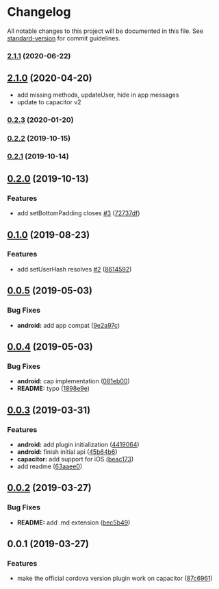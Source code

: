 # Changelog

All notable changes to this project will be documented in this file. See [standard-version](https://github.com/conventional-changelog/standard-version) for commit guidelines.

### [2.1.1](https://github.com/stewwan/capacitor-intercom/compare/v2.1.0...v2.1.1) (2020-06-22)

## [2.1.0](https://github.com/stewwan/capacitor-intercom/compare/v0.2.3...v2.1.0) (2020-04-20)

- add missing methods, updateUser, hide in app messages
- update to capacitor v2

### [0.2.3](https://github.com/stewwan/capacitor-intercom/compare/v0.2.2...v0.2.3) (2020-01-20)

### [0.2.2](https://github.com/stewwan/capacitor-intercom/compare/v0.2.0...v0.2.2) (2019-10-15)

### [0.2.1](https://github.com/stewwan/capacitor-intercom/compare/v0.2.0...v0.2.1) (2019-10-14)

## [0.2.0](https://github.com/stewwan/capacitor-intercom/compare/v0.1.0...v0.2.0) (2019-10-13)

### Features

- add setBottomPadding closes [#3](https://github.com/stewwan/capacitor-intercom/issues/3) ([72737df](https://github.com/stewwan/capacitor-intercom/commit/72737df))

## [0.1.0](https://github.com/stewwan/capacitor-intercom/compare/v0.0.5...v0.1.0) (2019-08-23)

### Features

- add setUserHash resolves [#2](https://github.com/stewwan/capacitor-intercom/issues/2) ([8614592](https://github.com/stewwan/capacitor-intercom/commit/8614592))

<a name="0.0.5"></a>

## [0.0.5](https://github.com/stewwan/capacitor-intercom/compare/v0.0.4...v0.0.5) (2019-05-03)

### Bug Fixes

- **android:** add app compat ([9e2a97c](https://github.com/stewwan/capacitor-intercom/commit/9e2a97c))

<a name="0.0.4"></a>

## [0.0.4](https://github.com/stewwan/capacitor-intercom/compare/v0.0.3...v0.0.4) (2019-05-03)

### Bug Fixes

- **android:** cap implementation ([081eb00](https://github.com/stewwan/capacitor-intercom/commit/081eb00))
- **README:** typo ([1898e9e](https://github.com/stewwan/capacitor-intercom/commit/1898e9e))

<a name="0.0.3"></a>

## [0.0.3](https://github.com/stewwan/capacitor-intercom/compare/v0.0.2...v0.0.3) (2019-03-31)

### Features

- **android:** add plugin initialization ([4419064](https://github.com/stewwan/capacitor-intercom/commit/4419064))
- **android:** finish initial api ([45b64b6](https://github.com/stewwan/capacitor-intercom/commit/45b64b6))
- **capacitor:** add support for iOS ([beac173](https://github.com/stewwan/capacitor-intercom/commit/beac173))
- add readme ([63aaee0](https://github.com/stewwan/capacitor-intercom/commit/63aaee0))

<a name="0.0.2"></a>

## [0.0.2](https://github.com/stewwan/capacitor-intercom/compare/v0.0.1...v0.0.2) (2019-03-27)

### Bug Fixes

- **README:** add .md extension ([bec5b49](https://github.com/stewwan/capacitor-intercom/commit/bec5b49))

<a name="0.0.1"></a>

## 0.0.1 (2019-03-27)

### Features

- make the official cordova version plugin work on capacitor ([87c6961](https://github.com/stewwan/capacitor-intercom/commit/87c6961))
